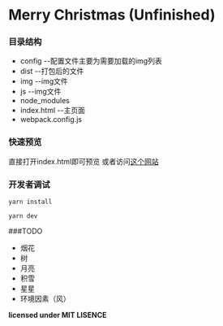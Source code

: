 # Merry Christmas (Unfinished)

### 目录结构

* config --配置文件主要为需要加载的img列表
* dist  --打包后的文件
* img  --img文件
* js --img文件
* node_modules 
* index.html --主页面
* webpack.config.js

### 快速预览
直接打开index.html即可预览
或者访问[这个网站](https://newnewking.github.io/MerryChristmas/)

### 开发者调试

```
yarn install
```

```
yarn dev
```


###TODO
* 烟花
* 树
* 月亮
* 积雪
* 星星
* 环境因素（风）


**licensed under MIT LISENCE**
